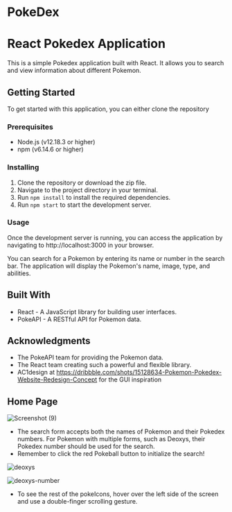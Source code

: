 # PokeDex

# React Pokedex Application

This is a simple Pokedex application built with React. It allows you to search and view information about different Pokemon.

## Getting Started

To get started with this application, you can either clone the repository 

### Prerequisites

- Node.js (v12.18.3 or higher)
- npm (v6.14.6 or higher)

### Installing

1. Clone the repository or download the zip file.
2. Navigate to the project directory in your terminal.
3. Run `npm install` to install the required dependencies.
4. Run `npm start` to start the development server.

### Usage

Once the development server is running, you can access the application by navigating to http://localhost:3000 in your browser.

You can search for a Pokemon by entering its name or number in the search bar. The application will display the Pokemon's name, image, type, and abilities.

## Built With

- React - A JavaScript library for building user interfaces.
- PokeAPI - A RESTful API for Pokemon data.



## Acknowledgments

- The PokeAPI team for providing the Pokemon data.
- The React team creating such a powerful and flexible library.
- AC1design at https://dribbble.com/shots/15128634-Pokemon-Pokedex-Website-Redesign-Concept for the GUI inspiration



## Home Page
![Screenshot (9)](https://user-images.githubusercontent.com/114600833/229611793-210bf052-e796-4bc7-afdb-cea70edb855f.png)
- The search form accepts both the names of Pokemon and their Pokedex numbers. For Pokemon with multiple forms, such as Deoxys, their Pokedex number should be used for the search.
- Remember to click the red Pokeball button to initialize the search!

![deoxys](https://github.com/OwenMargiela/PokeDex/assets/114600833/05dc7666-0258-4b0b-8cc1-d464420c6f32)

![deoxys-number](https://github.com/OwenMargiela/PokeDex/assets/114600833/aabaca26-1ea9-437b-a6e1-68960a5986c3)

- To see the rest of the pokeIcons, hover over the left side of the screen and use a double-finger scrolling gesture.




